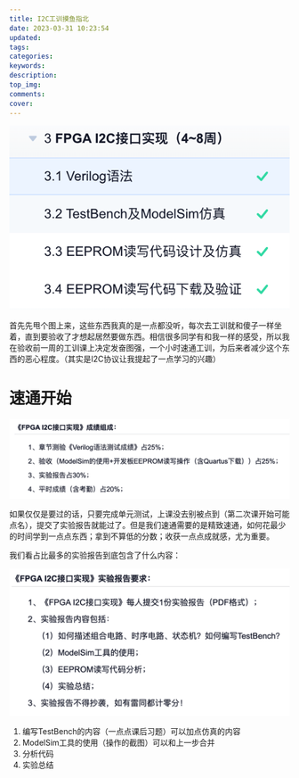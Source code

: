 ```yaml
---
title: I2C工训摸鱼指北
date: 2023-03-31 10:23:54
updated:
tags:
categories:
keywords:
description:
top_img:
comments:
cover:
---
```


![image-20230331103106836](https://raw.githubusercontent.com/WuJean/Picgo-blog/main/image-20230331103106836.png)

首先先甩个图上来，这些东西我真的是一点都没听，每次去工训就和傻子一样坐着，直到要验收了才想起居然要做东西。相信很多同学有和我一样的感受，所以我在验收前一周的工训课上决定发奋图强，一个小时速通工训，为后来者减少这个东西的恶心程度。（其实是I2C协议让我提起了一点学习的兴趣）

# 速通开始

![image-20230331103444041](https://raw.githubusercontent.com/WuJean/Picgo-blog/main/image-20230331103444041.png)

如果仅仅是要过的话，只要完成单元测试，上课没去别被点到（第二次课开始可能点名），提交了实验报告就能过了。但是我们速通需要的是精致速通，如何花最少的时间学到一点点东西；拿到不算低的分数；收获一点点成就感，尤为重要。

我们看占比最多的实验报告到底包含了什么内容：

![image-20230331103740363](https://raw.githubusercontent.com/WuJean/Picgo-blog/main/image-20230331103740363.png)

1. 编写TestBench的内容（一点点课后习题）可以加点仿真的内容
2. ModelSim工具的使用（操作的截图）可以和上一步合并
3. 分析代码
4. 实验总结

